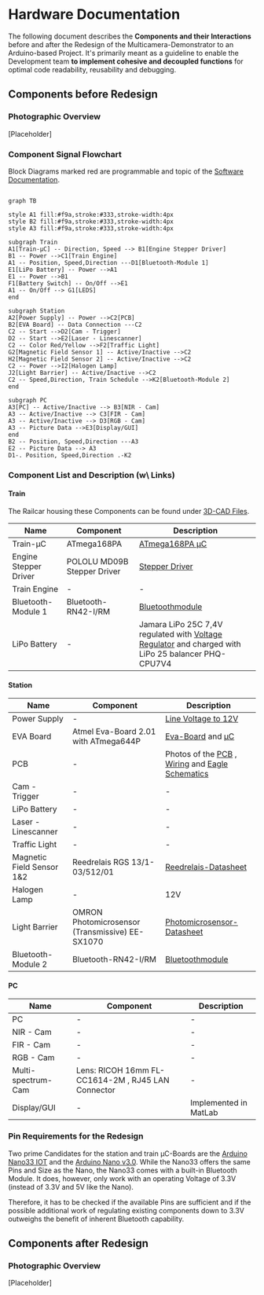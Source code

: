 # Hardware Documentation

The following document describes the **Components and their Interactions**  before and after the Redesign of the Multicamera-Demonstrator to an Arduino-based Project. It's primarily meant as a guideline to enable the Development team **to implement cohesive and decoupled functions** for optimal code readability, reusability and debugging.

## Components before Redesign
### Photographic Overview
[Placeholder]
### Component Signal Flowchart

Block Diagrams marked red are programmable and topic of the [Software Documentation](https://gitlab.tu-ilmenau.de/FakMB/QBV/systems/legocity/legocity/tree/master/Software%20Documentation).
```mermaid

graph TB

style A1 fill:#f9a,stroke:#333,stroke-width:4px
style B2 fill:#f9a,stroke:#333,stroke-width:4px
style A3 fill:#f9a,stroke:#333,stroke-width:4px

subgraph Train
A1[Train-µC] -- Direction, Speed --> B1[Engine Stepper Driver]
B1 -- Power -->C1[Train Engine]
A1 -- Position, Speed,Direction ---D1[Bluetooth-Module 1]
E1[LiPo Battery] -- Power -->A1
E1 -- Power -->B1
F1[Battery Switch] -- On/Off -->E1
A1 -- On/Off --> G1[LEDS]
end

subgraph Station
A2[Power Supply] -- Power -->C2[PCB]
B2[EVA Board] -- Data Connection ---C2
C2 -- Start -->D2[Cam - Trigger]
D2 -- Start -->E2[Laser - Linescanner]
C2 -- Color Red/Yellow -->F2[Traffic Light]
G2[Magnetic Field Sensor 1] -- Active/Inactive -->C2
H2[Magnetic Field Sensor 2] -- Active/Inactive -->C2
C2 -- Power -->I2[Halogen Lamp]
J2[Light Barrier] -- Active/Inactive -->C2
C2 -- Speed,Direction, Train Schedule -->K2[Bluetooth-Module 2]
end

subgraph PC
A3[PC] -- Active/Inactive --> B3[NIR - Cam]
A3 -- Active/Inactive --> C3[FIR - Cam]
A3 -- Active/Inactive --> D3[RGB - Cam]
A3 -- Picture Data -->E3[Display/GUI]
end
B2 -- Position, Speed,Direction ---A3
E2 -- Picture Data --> A3
D1-. Position, Speed,Direction .-K2

```
### Component List and Description (w\ Links)
#### Train
The Railcar housing these Components can be found under [3D-CAD Files](https://gitlab.tu-ilmenau.de/FakMB/QBV/systems/legocity/railroad-engine-3d-cad.git).

| Name  | Component | Description |
| ------------- | ------------- | ------------- |
| Train-µC  | ATmega168PA  | [ATmega168PA µC](Datasheets/ATmega168PA_Datasheet.pdf)|
| Engine Stepper Driver  | POLOLU MD09B Stepper Driver  | [Stepper Driver](Datasheets/Pololu_Driver.pdf)  |
| Train Engine  | -  | -  |
| Bluetooth-Module 1  | Bluetooth-RN42-I/RM  | [Bluetoothmodule](Datasheets/RN42.pdf)  |
| LiPo Battery  | -  | Jamara LiPo 25C 7,4V regulated with [Voltage Regulator](Datasheets/lm2937.pdf) and charged with LiPo 25 balancer PHQ-CPU7V4    |

#### Station

| Name  | Component | Description |
| ------------- | ------------- | ------------- |
| Power Supply  | -  | [Line Voltage to 12V](Datasheets/Powersupply_POS-60-spec_PL_NL.pdf) |
| EVA Board  | Atmel Eva-Board 2.01 with ATmega644P  | [Eva-Board](Datasheets/Atmel_Eva_Board.pdf) and [µC](ATmega644P)  |
| PCB  | -  |Photos of the [PCB](PCB%20Layout) , [Wiring](Wiring) and [Eagle Schematics](https://gitlab.tu-ilmenau.de/FakMB/QBV/systems/legocity/pcb-designs.git)  |
| Cam - Trigger  | -  | -  |
| LiPo Battery  | -  | -  |
| Laser - Linescanner  | -  | -  |
| Traffic Light  | -  | -  |
| Magnetic Field Sensor 1&2  | Reedrelais RGS 13/1- 03/512/01  | [Reedrelais-Datasheet](Datasheets/relais-rgk13.pdf)  |
| Halogen Lamp  | -  | 12V  |
| Light Barrier  | OMRON Photomicrosensor (Transmissive) EE-SX1070  | [Photomicrosensor-Datasheet](Datasheets/lichtschranke-en-ee_sx1070.pdf)  |
| Bluetooth-Module 2  | Bluetooth-RN42-I/RM  | [Bluetoothmodule](Datasheets/RN42.pdf)  |

#### PC
| Name  | Component | Description |
| ------------- | ------------- | ------------- |
| PC  | -  | -  |
| NIR - Cam  | -  | -  |
| FIR - Cam  | -  | -  |
| RGB - Cam  | -  | -  |
| Multi-spectrum-Cam | Lens: RICOH 16mm FL-CC1614-2M , RJ45 LAN Connector | - |
| Display/GUI  | -  | Implemented in MatLab  |

### Pin Requirements for the Redesign

Two prime Candidates for the station and train µC-Boards  are the [Arduino Nano33 IOT](https://store.arduino.cc/nano-33-iot) and the [Arduino Nano v3.0](https://store.arduino.cc/arduino-nano).  While the Nano33 offers the same Pins and Size as the Nano, the Nano33 comes with a built-in Bluetooth Module. It does, however, only work with an operating Voltage of 3.3V (instead of 3.3V and 5V like the Nano).

Therefore, it has to be checked if the available Pins are sufficient and if the possible additional work of regulating existing components down to 3.3V outweighs the benefit of inherent Bluetooth capability.




## Components after Redesign
### Photographic Overview
[Placeholder]